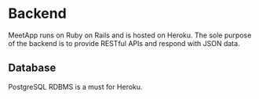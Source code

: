 # Backend

MeetApp runs on Ruby on Rails and is hosted on Heroku. The sole purpose of the backend is to provide RESTful APIs and respond with JSON data.

## Database

PostgreSQL RDBMS is a must for Heroku.
